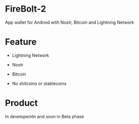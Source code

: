 # FireBolt-2

App wallet for Android with Nostr, Bitcoin and Lightning Network 


# Feature

- Lightning Network

- Nostr

- Bitcoin

- No shitcoins or stablecoins

# Product

In developemtn and soon in Beta phase
